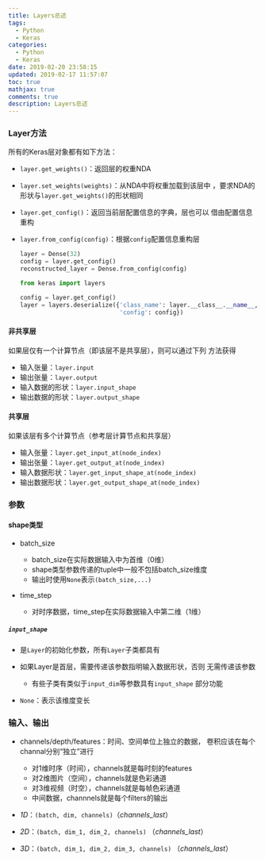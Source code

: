 ```yaml
---
title: Layers总述
tags:
  - Python
  - Keras
categories:
  - Python
  - Keras
date: 2019-02-20 23:58:15
updated: 2019-02-17 11:57:07
toc: true
mathjax: true
comments: true
description: Layers总述
---
```


###	Layer方法

所有的Keras层对象都有如下方法：

-	`layer.get_weights()`：返回层的权重NDA

-	`layer.set_weights(weights)`：从NDA中将权重加载到该层中
	，要求NDA的形状与`layer.get_weights()`的形状相同

-	`layer.get_config()`：返回当前层配置信息的字典，层也可以
	借由配置信息重构

-	`layer.from_config(config)`：根据`config`配置信息重构层

	```python
	layer = Dense(32)
	config = layer.get_config()
	reconstructed_layer = Dense.from_config(config)
	```

	```python
	from keras import layers

	config = layer.get_config()
	layer = layers.deserialize({'class_name': layer.__class__.__name__,
								'config': config})
	```

####	非共享层

如果层仅有一个计算节点（即该层不是共享层），则可以通过下列
方法获得

-	输入张量：`layer.input`
-	输出张量：`layer.output`
-	输入数据的形状：`layer.input_shape`
-	输出数据的形状：`layer.output_shape`

####	共享层

如果该层有多个计算节点（参考层计算节点和共享层）

-	输入张量：`layer.get_input_at(node_index)`
-	输出张量：`layer.get_output_at(node_index)`
-	输入数据形状：`layer.get_input_shape_at(node_index)`
-	输出数据形状：`layer.get_output_shape_at(node_index)`

###	参数

####	shape类型

-	batch_size
	-	batch_size在实际数据输入中为首维（0维）
	-	shape类型参数传递的tuple中一般不包括batch_size维度
	-	输出时使用`None`表示`(batch_size,...)`

-	time_step
	-	对时序数据，time_step在实际数据输入中第二维（1维）

#####	`input_shape`

-	是`Layer`的初始化参数，所有`Layer`子类都具有

-	如果Layer是首层，需要传递该参数指明输入数据形状，否则
	无需传递该参数
	-	有些子类有类似于`input_dim`等参数具有`input_shape`
		部分功能

-	`None`：表示该维度变长

###	输入、输出

-	channels/depth/features：时间、空间单位上独立的数据，
	卷积应该在每个channal分别“独立”进行
	-	对1维时序（时间），channels就是每时刻的features
	-	对2维图片（空间），channels就是色彩通道
	-	对3维视频（时空），channels就是每帧色彩通道
	-	中间数据，channnels就是每个filters的输出

-	*1D*：`(batch, dim, channels)`（*channels_last*）

-	*2D*：`(batch, dim_1, dim_2, channels)`
	（*channels_last*）

-	*3D*：`(batch, dim_1, dim_2, dim_3, channels)`
	（*channels_last*）







